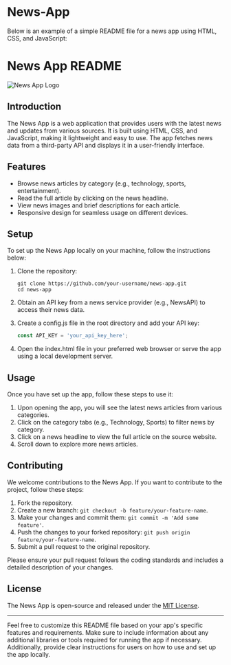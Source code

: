 # News-App
Below is an example of a simple README file for a news app using HTML, CSS, and JavaScript:

# News App README

![News App Logo](![image](https://github.com/SukanyaGhosh6/News-App/assets/78369568/0b418396-33a2-47fd-aab2-a7ab395402b2))




## Introduction
The News App is a web application that provides users with the latest news and updates from various sources. It is built using HTML, CSS, and JavaScript, making it lightweight and easy to use. The app fetches news data from a third-party API and displays it in a user-friendly interface.

## Features
- Browse news articles by category (e.g., technology, sports, entertainment).
- Read the full article by clicking on the news headline.
- View news images and brief descriptions for each article.
- Responsive design for seamless usage on different devices.



## Setup
To set up the News App locally on your machine, follow the instructions below:

1. Clone the repository:
   ```
   git clone https://github.com/your-username/news-app.git
   cd news-app
   ```

2. Obtain an API key from a news service provider (e.g., NewsAPI) to access their news data.

3. Create a config.js file in the root directory and add your API key:
   ```js
   const API_KEY = 'your_api_key_here';
   ```

4. Open the index.html file in your preferred web browser or serve the app using a local development server.

## Usage
Once you have set up the app, follow these steps to use it:

1. Upon opening the app, you will see the latest news articles from various categories.
2. Click on the category tabs (e.g., Technology, Sports) to filter news by category.
3. Click on a news headline to view the full article on the source website.
4. Scroll down to explore more news articles.

## Contributing
We welcome contributions to the News App. If you want to contribute to the project, follow these steps:

1. Fork the repository.
2. Create a new branch: `git checkout -b feature/your-feature-name`.
3. Make your changes and commit them: `git commit -m 'Add some feature'`.
4. Push the changes to your forked repository: `git push origin feature/your-feature-name`.
5. Submit a pull request to the original repository.

Please ensure your pull request follows the coding standards and includes a detailed description of your changes.

## License
The News App is open-source and released under the [MIT License](LICENSE).

---

Feel free to customize this README file based on your app's specific features and requirements. Make sure to include information about any additional libraries or tools required for running the app if necessary. Additionally, provide clear instructions for users on how to use and set up the app locally.
